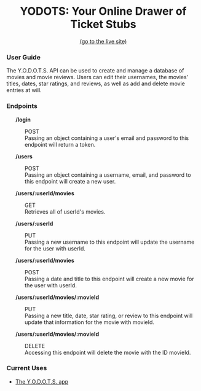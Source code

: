 <h1 align="center">YODOTS: Your Online Drawer of Ticket Stubs</h1>
<p align="center"><a href="https://yodots.netlify.com/" target="_blank">(go to the live site)</a></p>

<h3>User Guide</h3>
<p>The Y.O.D.O.T.S. API can be used to create and manage a database of movies and movie reviews. Users can edit their usernames, the movies' titles, dates, star ratings, and reviews, as well as add and delete movie entries at will.</p>

<h3>Endpoints</h3>
<ul><strong>/login</strong>
<ul>POST<br />
Passing an object containing a user's email and password to this endpoint will return a token.</ul>

<strong>/users</strong>
<ul>POST<br />
Passing an object containing a username, email, and password to this endpoint will create a new user.</ul>

<strong>/users/:userId/movies</strong>
<ul>GET<br />
Retrieves all of userId's movies.</ul>

<strong>/users/:userId</strong>
<ul>PUT<br />
Passing a new username to this endpoint will update the username for the user with userId.</ul>

<strong>/users/:userId/movies</strong>
<ul>POST<br />
Passing a date and title to this endpoint will create a new movie for the user with userId.</ul>

<strong>/users/:userId/movies/:movieId</strong>
<ul>PUT<br />
Passing a new title, date, star rating, or review to  this endpoint will update that information for the movie with movieId.</ul>

<strong>/users/:userId/movies/:movieId</strong>
<ul>DELETE<br />
Accessing this endpoint will delete the movie with the ID movieId.</ul></ul>

<h3>Current Uses</h3>
<ul><li><a href="https://github.com/contemptible/yodots-web" target="_blank">The Y.O.D.O.T.S. app</a></li></ul>